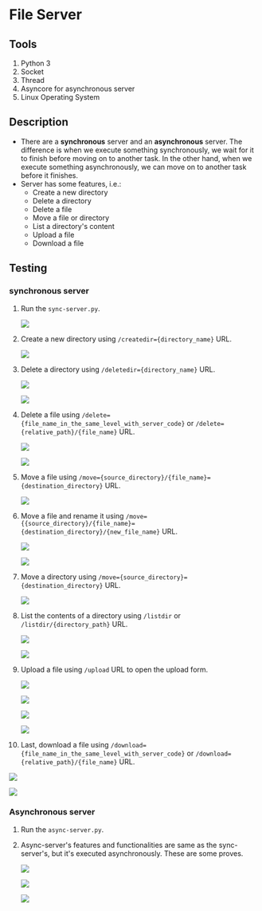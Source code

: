 # File Server
## Tools
1. Python 3
2. Socket 
3. Thread 
4. Asyncore for asynchronous server
5. Linux Operating System

## Description
* There are a **synchronous** server and an **asynchronous** server. The difference is when we execute something synchronously, we wait for it to finish before moving on to another task. In the other hand, when we execute something asynchronously, we can move on to another task before it finishes.
* Server has some features, i.e.:
  * Create a new directory 
  * Delete a directory 
  * Delete a file
  * Move a file or directory
  * List a directory's content
  * Upload a file
  * Download a file
  
## Testing
### synchronous server
1. Run the `sync-server.py`.
   
   ![](img/sync/ss1.png)

2. Create a new directory using `/createdir={directory_name}` URL.

   ![](img/sync/ss2.png)

3. Delete a directory using `/deletedir={directory_name}` URL.
   
   ![](img/sync/ss3.png)

   ![](img/sync/ss4.png)

4. Delete a file using `/delete={file_name_in_the_same_level_with_server_code}` or `/delete={relative_path}/{file_name}` URL.

   ![](img/sync/ss5.png)

   ![](img/sync/ss6.png)

5. Move a file using `/move={source_directory}/{file_name}={destination_directory}` URL.
   
   ![](img/sync/ss7.png)

6. Move a file and rename it using `/move={{source_directory}/{file_name}={destination_directory}/{new_file_name}` URL.

   ![](img/sync/ss8.png)

   ![](img/sync/ss9.png)

7. Move a directory using `/move={source_directory}={destination_directory}` URL.

   ![](img/sync/ss10.png)

8. List the contents of a directory using `/listdir` or `/listdir/{directory_path}` URL.

   ![](img/sync/ss11.png)

   ![](img/sync/ss12.png)

9. Upload a file using `/upload` URL to open the upload form.
    
   ![](img/sync/ss13.png)

   ![](img/sync/ss14.png)

   ![](img/sync/ss15.png)

   ![](img/sync/ss16.png)

10. Last, download a file using `/download={file_name_in_the_same_level_with_server_code}` or `/download={relative_path}/{file_name}` URL.
  
   ![](img/sync/ss17.png)

   ![](img/sync/ss18.png)

### Asynchronous server
1. Run the `async-server.py`.
2. Async-server's features and functionalities are same as the sync-server's, but it's executed asynchronously. These are some proves.
   
   ![](img/async/ss1.png)

   ![](img/async/ss2.png)

   ![](img/async/ss3.png)


   
